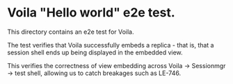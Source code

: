 # Voila "Hello world" e2e test.

This directory contains an e2e test for Voila.

The test verifies that Voila successfully embeds a replica - that is, that a
session shell ends up being displayed in the embedded view.

This verifies the correctness of view embedding across Voila -> Sessionmgr ->
test shell, allowing us to catch breakages such as LE-746.